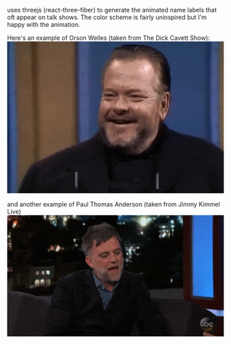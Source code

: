 uses threejs (react-three-fiber) to generate the animated name labels that oft appear on talk shows. The color scheme is fairly uninspired but I'm happy with the animation.

Here's an example of Orson Welles (taken from The Dick Cavett Show):
![](src/assets/examples/orson.gif)

and another example of Paul Thomas Anderson (taken from Jimmy Kimmel Live)
![](src/assets/examples/pta.gif)
